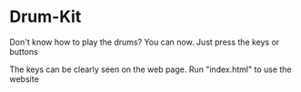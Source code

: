 # Drum-Kit
Don't know how to play the drums? You can now. Just press the keys or buttons

The keys can be clearly seen on the web page.
Run "index.html" to use the website
